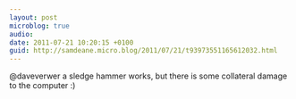 ```yaml
---
layout: post
microblog: true
audio: 
date: 2011-07-21 10:20:15 +0100
guid: http://samdeane.micro.blog/2011/07/21/t93973551165612032.html
---
```

@daveverwer a sledge hammer works, but there is some collateral damage to the computer :)
